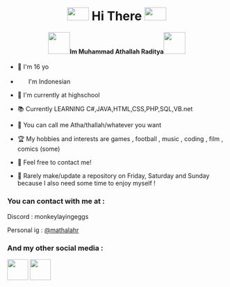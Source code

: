 <h1 align="center"><img src="https://media1.tenor.com/m/VHsiL8B8P0wAAAAC/shincore-wave-emoji.gif" height="30" width="50"> Hi There <img src="https://media1.tenor.com/m/VHsiL8B8P0wAAAAC/shincore-wave-emoji.gif" height="30" width="50"></h1>
<h4 align="center"><img src="https://media.tenor.com/ax1MmuY9BYMAAAAi/vibing-aigis.gif" height="50" width="50">Im Muhammad Athallah Raditya<img src="https://media.tenor.com/sz7KS3CUyfsAAAAi/chie-satonaka.gif" height="50" width="50"> </h4>


- 🌱 I'm 16 yo

- <img src="https://media.tenor.com/JryLp-yWj_QAAAAj/indonesia-flags.gif" height="17" width="17"> &nbsp;I'm Indonesian

- 🏫 I'm currently at highschool

- 📚 Currently LEARNING C#,JAVA,HTML,CSS,PHP,SQL,VB.net
  
- 🤝 You can call me Atha/thallah/whatever you want

- 🏆 My hobbies and interests are games , football , music , coding , film , comics (some)
   
- 💌 Feel free to contact me! 
  
- 🎈 Rarely make/update a repository on Friday, Saturday and Sunday because I also need some time to enjoy myself !

<h3 align="left">You can contact with me at :</h3>
Discord : monkeylayingeggs

Personal ig : <a href="https://www.instagram.com/mathalahr/">@mathalahr</a>
<h3 align="left">And my other social media :</h3>

<p align="left">
<a href="https://www.facebook.com/M.AthallahRaditya" target="blank"><img align="center" src="https://raw.githubusercontent.com/gauravghongde/social-icons/9d939e1c5b7ea4a24ac39c3e4631970c0aa1b920/SVG/Color/Facebook.svg" height="48" width="48" viewBox="0 0 48 48" /></a>
<a href="https://www.youtube.com/@mathalahr" target="blank"><img align="center" src="https://raw.githubusercontent.com/gauravghongde/social-icons/9d939e1c5b7ea4a24ac39c3e4631970c0aa1b920/SVG/Color/Youtube.svg" height="48" width="48" viewBox="0 0 48 48" /></a>
  
</p>

